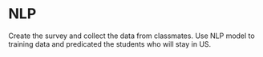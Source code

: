 # NLP
Create the survey and collect the data from classmates. Use NLP model to training data and predicated the students who will stay in US.
